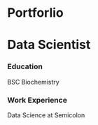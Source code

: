 # Portforlio
# Data Scientist
### Education
BSC Biochemistry
### Work Experience
Data Science at Semicolon

